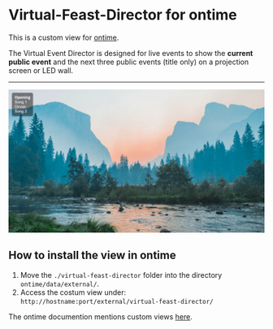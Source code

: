 # Virtual-Feast-Director for ontime
This is a custom view for [ontime](https://github.com/cpvalente/ontime).

The Virtual Event Director is designed for live events to show the **current public event** and the next three public events (title only) on a projection screen or LED wall.

---
![example screenshot](doc/example.png)

## How to install the view in ontime
1. Move the `./virtual-feast-director` folder into the directory `ontime/data/external/`.
2. Access the costum view under: `http://hostname:port/external/virtual-feast-director/`

The ontime documention mentions custom views [here](https://docs.getontime.no/features/custom-views/).
